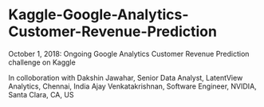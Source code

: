 # Kaggle-Google-Analytics-Customer-Revenue-Prediction
October 1, 2018: Ongoing Google Analytics Customer Revenue Prediction challenge on Kaggle



In colloboration with 
Dakshin Jawahar, Senior Data Analyst, LatentView Analytics, Chennai, India
Ajay Venkatakrishnan, Software Engineer, NVIDIA, Santa Clara, CA, US

